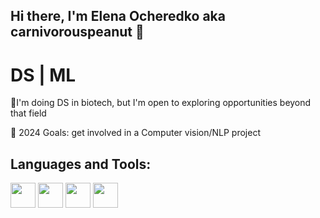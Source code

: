 ## Hi there, I'm Elena Ocheredko aka carnivorouspeanut 👋
# DS | ML
🧬I'm doing DS in biotech, but I'm open to exploring opportunities beyond that field

🥅 2024 Goals: get involved in a Computer vision/NLP project


## Languages and Tools:
<img src="https://github.com/user-attachments/assets/6b3bd512-3ceb-4220-ad65-c24e7a29bc8c" width="40" height="40">    <img src="https://github.com/user-attachments/assets/b8c76f83-a802-4222-93a0-e78e58b5bf6f" width="40" height="40">    <img src="https://github.com/user-attachments/assets/61239759-c71e-46de-a9c7-aa4f2bd4702d" width="40" height="40">     <img src="https://github.com/user-attachments/assets/ccbca4b2-1321-4db7-9559-ca70d16f4e9d" width="40" height="40">






